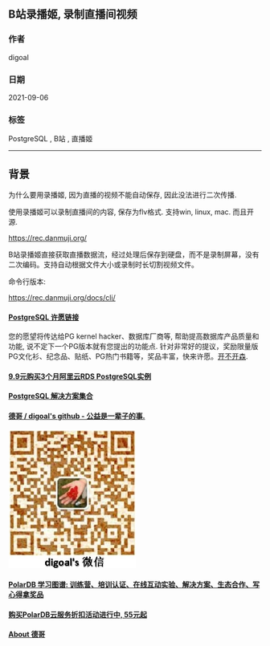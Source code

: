 ## B站录播姬, 录制直播间视频  
                  
### 作者                  
digoal                  
                  
### 日期                  
2021-09-06                   
                  
### 标签                  
PostgreSQL , B站 , 直播姬              
                  
----                  
                  
## 背景    
  
为什么要用录播姬, 因为直播的视频不能自动保存, 因此没法进行二次传播.   
  
使用录播姬可以录制直播间的内容, 保存为flv格式. 支持win, linux, mac. 而且开源.   
  
https://rec.danmuji.org/  
  
B站录播姬直接获取直播数据流，经过处理后保存到硬盘，而不是录制屏幕，没有二次编码。支持自动根据文件大小或录制时长切割视频文件。  
  
命令行版本:  
  
https://rec.danmuji.org/docs/cli/  
  
  
  
#### [PostgreSQL 许愿链接](https://github.com/digoal/blog/issues/76 "269ac3d1c492e938c0191101c7238216")
您的愿望将传达给PG kernel hacker、数据库厂商等, 帮助提高数据库产品质量和功能, 说不定下一个PG版本就有您提出的功能点. 针对非常好的提议，奖励限量版PG文化衫、纪念品、贴纸、PG热门书籍等，奖品丰富，快来许愿。[开不开森](https://github.com/digoal/blog/issues/76 "269ac3d1c492e938c0191101c7238216").  
  
  
#### [9.9元购买3个月阿里云RDS PostgreSQL实例](https://www.aliyun.com/database/postgresqlactivity "57258f76c37864c6e6d23383d05714ea")
  
  
#### [PostgreSQL 解决方案集合](https://yq.aliyun.com/topic/118 "40cff096e9ed7122c512b35d8561d9c8")
  
  
#### [德哥 / digoal's github - 公益是一辈子的事.](https://github.com/digoal/blog/blob/master/README.md "22709685feb7cab07d30f30387f0a9ae")
  
  
![digoal's wechat](../pic/digoal_weixin.jpg "f7ad92eeba24523fd47a6e1a0e691b59")
  
  
#### [PolarDB 学习图谱: 训练营、培训认证、在线互动实验、解决方案、生态合作、写心得拿奖品](https://www.aliyun.com/database/openpolardb/activity "8642f60e04ed0c814bf9cb9677976bd4")
  
  
#### [购买PolarDB云服务折扣活动进行中, 55元起](https://www.aliyun.com/activity/new/polardb-yunparter?userCode=bsb3t4al "e0495c413bedacabb75ff1e880be465a")
  
  
#### [About 德哥](https://github.com/digoal/blog/blob/master/me/readme.md "a37735981e7704886ffd590565582dd0")
  
